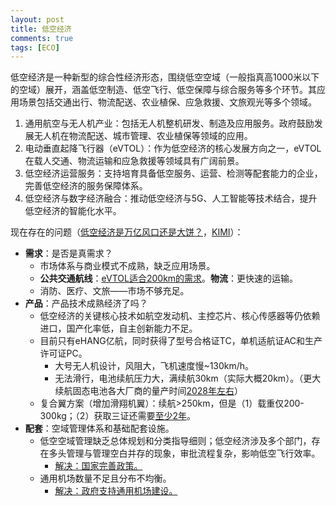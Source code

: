 ```yaml
---
layout: post
title: 低空经济
comments: true
tags: [ECO]
---
```


低空经济是一种新型的综合性经济形态，围绕低空空域（一般指真高1000米以下的空域）展开，涵盖低空制造、低空飞行、低空保障与综合服务等多个环节。其应用场景包括交通出行、物流配送、农业植保、应急救援、文旅观光等多个领域。

1. 通用航空与无人机产业：包括无人机整机研发、制造及应用服务。政府鼓励发展无人机在物流配送、城市管理、农业植保等领域的应用。
2. 电动垂直起降飞行器（eVTOL）：作为低空经济的核心发展方向之一，eVTOL在载人交通、物流运输和应急救援等领域具有广阔前景。
3. 低空经济运营服务：支持培育具备低空服务、运营、检测等配套能力的企业，完善低空经济的服务保障体系。
4. 低空经济与数字经济融合：推动低空经济与5G、人工智能等技术结合，提升低空经济的智能化水平。


现在存在的问题（[低空经济是万亿风口还是大饼？](www.bilibili.com/video/BV1UVAoe3Efj)，[KIMI](https://kimi.moonshot.cn/chat/cv4oauvo7p5j0etjsgug)）：
- **需求**：是否是真需求？
  * 市场体系与商业模式不成熟，缺乏应用场景。
  * **公共交通航线**：<u>eVTOL适合200km的需求</u>。**物流**：更快速的运输。
  * 消防、医疗、文旅——市场不够充足。
- **产品**：产品技术成熟经济了吗？
  * 低空经济的关键核心技术如航空发动机、主控芯片、核心传感器等仍依赖进口，国产化率低，自主创新能力不足。
  * 目前只有eHANG亿航，同时获得了型号合格证TC，单机适航证AC和生产许可证PC。
    * 大号无人机设计，风阻大，飞机速度慢~130km/h。
    * 无法滑行，电池续航压力大，满续航30km（实际大概20km）。（更大续航固态电池各大厂商的量产时间<u>2028年左右</u>）
  * 复合翼方案（增加滑翔机翼）：续航>250km，但是（1）载重仅200-300kg；（2）获取三证还需要<u>至少2年</u>。
- **配套**：空域管理体系和基础配套设施。
  * 低空空域管理缺乏总体规划和分类指导细则；低空经济涉及多个部门，存在多头管理与管理空白并存的现象，审批流程复杂，影响低空飞行效率。
    * <u>解决：国家完善政策。</u>
  * 通用机场数量不足且分布不均衡。
    * <u>解决：政府支持通用机场建设。</u>
